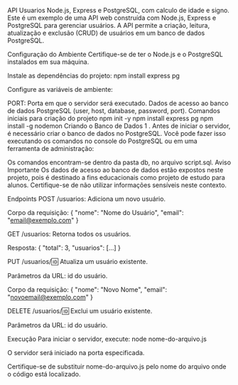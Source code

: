 API Usuarios Node.js, Express e PostgreSQL, com calculo de idade e signo.
Este é um exemplo de uma API web construída com Node.js, Express e PostgreSQL para gerenciar usuários. A API permite a criação, leitura, atualização e exclusão (CRUD) de usuários em um banco de dados PostgreSQL.

Configuração do Ambiente
Certifique-se de ter o Node.js e o PostgreSQL instalados em sua máquina.

Instale as dependências do projeto: npm install express pg

Configure as variáveis de ambiente:

PORT: Porta em que o servidor será executado.
Dados de acesso ao banco de dados PostgreSQL (user, host, database, password, port).
Comandos iniciais para criação do projeto
npm init -y
npm install express pg
npm install -g nodemon
Criando o Banco de Dados
1 . Antes de iniciar o servidor, é necessário criar o banco de dados no PostgreSQL. Você pode fazer isso executando os comandos no console do PostgreSQL ou em uma ferramenta de administração:

Os comandos encontram-se dentro da pasta db, no arquivo script.sql.
Aviso Importante
Os dados de acesso ao banco de dados estão expostos neste projeto, pois é destinado a fins educacionais como projeto de estudo para alunos. Certifique-se de não utilizar informações sensíveis neste contexto.

Endpoints
POST /usuarios: Adiciona um novo usuário.

Corpo da requisição: { "nome": "Nome do Usuário", "email": "email@exemplo.com" }

GET /usuarios: Retorna todos os usuários.

Resposta: { "total": 3, "usuarios": [...] }

PUT /usuarios/:id: Atualiza um usuário existente.

Parâmetros da URL: id do usuário.

Corpo da requisição: { "nome": "Novo Nome", "email": "novoemail@exemplo.com" }

DELETE /usuarios/:id: Exclui um usuário existente.

Parâmetros da URL: id do usuário.

Execução
Para iniciar o servidor, execute: node nome-do-arquivo.js

O servidor será iniciado na porta especificada.

Certifique-se de substituir nome-do-arquivo.js pelo nome do arquivo onde o código está localizado.
